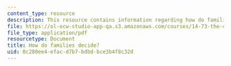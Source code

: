 ```yaml
---
content_type: resource
description: This resource contains information regarding how do families decide?
file: https://ol-ocw-studio-app-qa.s3.amazonaws.com/courses/14-73-the-challenge-of-world-poverty-spring-2011/0c280ee4efacd7b7bdbdbce3b4f8c32d_MIT14_73S11_Lec13_slides.pdf
file_type: application/pdf
resourcetype: Document
title: How do families decide?
uid: 0c280ee4-efac-d7b7-bdbd-bce3b4f8c32d
---
```

